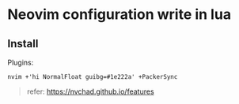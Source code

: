 Neovim configuration write in lua
==================================

## Install

Plugins:
```
nvim +'hi NormalFloat guibg=#1e222a' +PackerSync
```

> refer: https://nvchad.github.io/features
